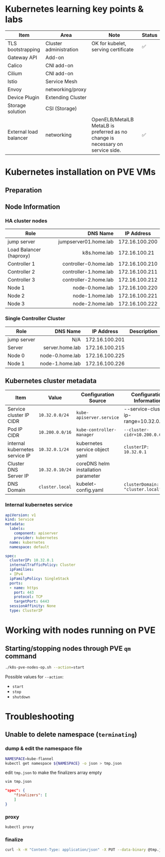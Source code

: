 
# Kubernetes learning key points & labs


| Item                   | Area                   | Note                                                                              | Status |
| ---------------------- | ---------------------- | --------------------------------------------------------------------------------- | ------ |
| TLS bootstrapping      | Cluster administration | OK for kubelet, serving certificate                                               | ✅      |
| Gateway API            | Add-on                 |                                                                                   |        |
| Calico                 | CNI add-on             |                                                                                   |        |
| Cilium                 | CNI add-on             |                                                                                   |        |
| Istio                  | Service Mesh           |                                                                                   |        |
| Envoy                  | networking/proxy       |                                                                                   |        |
| Device Plugin          | Extending Cluster      |                                                                                   |        |
| Storage solution       | CSI (Storage)          |                                                                                   |        |
| External load balancer | networking             | OpenELB/MetalLB<br>MetaLB is preferred as no change is necessary on service side. | ✅      |




# Kubernetes installation on PVE VMs
## Preparation

## Node Information

### HA cluster nodes

| Role                    |              DNS Name | IP Address     |
| ----------------------- | --------------------: | -------------- |
| jump server             | jumpserver01.home.lab | 172.16.100.200 |
| Load Balancer (haproxy) |          k8s.home.lab | 172.16.100.21  |
| Controller 1            | controller-0.home.lab | 172.16.100.210 |
| Controller 2            | controller-1.home.lab | 172.16.100.211 |
| Controller 3            | controller-2.home.lab | 172.16.100.212 |
| Node 1                  |       node-0.home.lab | 172.16.100.220 |
| Node 2                  |       node-1.home.lab | 172.16.100.221 |
| Node 3                  |       node-2.home.lab | 172.16.100.222 |

### Single Controller Cluster


| Role        |        DNS Name | IP Address     | Description |
| ----------- | --------------: | -------------- | ----------- |
| jump server |             N/A | 172.16.100.201 |             |
| Server      | server.home.lab | 172.16.100.215 |             |
| Node 0      | node-0.home.lab | 172.16.100.225 |             |
| Node 1      | node-1.home.lab | 172.16.100.226 |             |

## Kubernetes cluster metadata


| Item                           | Value           | Configuration Source                | Configuration Information               |
| ------------------------------ | --------------- | ----------------------------------- | --------------------------------------- |
| Service cluster IP CIDR        | `10.32.0.0/24`  | `kube-apiserver.service`            | --service-cluster-ip-range=10.32.0.0/24 |
| Pod IP CIDR                    | `10.200.0.0/16` | `kube-controller-manager`           | `--cluster-cidr=10.200.0.0/16`          |
| internal kubernetes service IP | `10.32.0.1/24`  | kubernetes service object yaml      | `clusterIP: 10.32.0.1`                  |
| Cluster DNS Server IP          | `10.32.0.10/24` | coreDNS helm installation parameter |                                         |
| DNS Domain                     | `cluster.local` | kubelet-config.yaml                 | `clusterDomain: "cluster.local"`        |


### Internal kubernetes service

```yaml
apiVersion: v1
kind: Service
metadata:
  labels:
    component: apiserver
    provider: kubernetes
  name: kubernetes
  namespace: default

spec:
  clusterIP: 10.32.0.1
  internalTrafficPolicy: Cluster
  ipFamilies:
  - IPv4
  ipFamilyPolicy: SingleStack
  ports:
  - name: https
    port: 443
    protocol: TCP
    targetPort: 6443
  sessionAffinity: None
  type: ClusterIP

```


# Working with nodes running on PVE

## Starting/stopping nodes through PVE `qm` command

```bash
./k8s-pve-nodes-op.sh --action=start
```

Possible values for `--action`:
* `start`
* `stop`
* `shutdown`

# Troubleshooting

## Unable to delete namespace (`terminating`)

### dump & edit the namespace file

```bash
NAMESPACE=kube-flannel
kubectl get namespace ${NAMESPACE} -o json > tmp.json
```

edit `tmp.json` to make the finalizers array empty
```bash
vim tmp.json
```


```json
"spec": {
	"finalizers": [
	]
}
```
### proxy

```bash
kubectl proxy
```
### finalize
```bash
curl -k -H "Content-Type: application/json" -X PUT --data-binary @tmp.json http://127.0.0.1:8001/api/v1/namespaces/${NAMESPACE}/finalize
```
